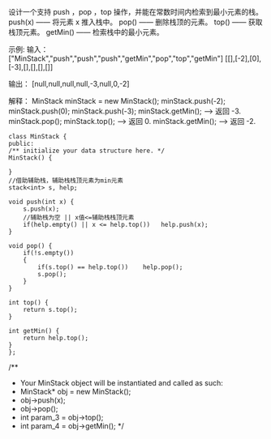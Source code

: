 设计一个支持 push ，pop ，top 操作，并能在常数时间内检索到最小元素的栈。
    push(x) —— 将元素 x 推入栈中。
    pop() —— 删除栈顶的元素。
    top() —— 获取栈顶元素。
    getMin() —— 检索栈中的最小元素。

示例:
输入：
["MinStack","push","push","push","getMin","pop","top","getMin"]
[[],[-2],[0],[-3],[],[],[],[]]

输出：
[null,null,null,null,-3,null,0,-2]

解释：
MinStack minStack = new MinStack();
minStack.push(-2);
minStack.push(0);
minStack.push(-3);
minStack.getMin();   --> 返回 -3.
minStack.pop();
minStack.top();      --> 返回 0.
minStack.getMin();   --> 返回 -2.

    class MinStack {
    public:
    /** initialize your data structure here. */
    MinStack() {
        
    }
    //借助辅助栈，辅助栈栈顶元素为min元素
    stack<int> s, help;
    
    void push(int x) {
        s.push(x);
        //辅助栈为空 || x值<=辅助栈栈顶元素
        if(help.empty() || x <= help.top())   help.push(x);
    }
    
    void pop() {
        if(!s.empty())
        {   
            if(s.top() == help.top())    help.pop();
            s.pop();
        }
    }
    
    int top() {
        return s.top();
    }
    
    int getMin() {
        return help.top();
    }
    };

/**
 * Your MinStack object will be instantiated and called as such:
 * MinStack* obj = new MinStack();
 * obj->push(x);
 * obj->pop();
 * int param_3 = obj->top();
 * int param_4 = obj->getMin();
 */
